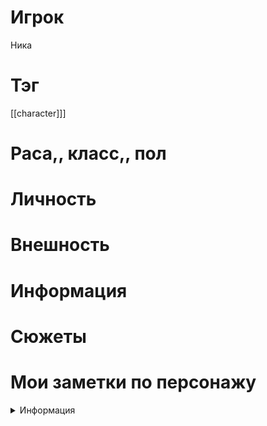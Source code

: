# Игрок
Ника
# Тэг
[[character]]]
# Раса,, класс,, пол

# Личность

# Внешность

# Информация

# Сюжеты

# Мои заметки по персонажу
<details>
<summary>
Информация
</summary>
<p>
Скрытая информация
</p>
</details>
